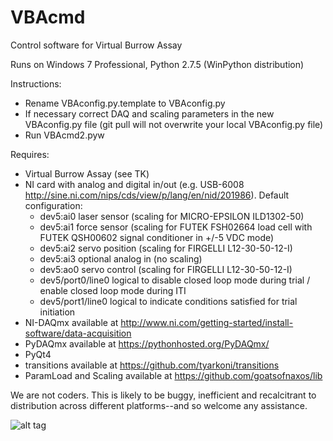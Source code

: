 # VBAcmd
Control software for Virtual Burrow Assay

Runs on Windows 7 Professional, Python 2.7.5 (WinPython distribution)

Instructions:
  - Rename VBAconfig.py.template to VBAconfig.py 
  - If necessary correct DAQ and scaling parameters in the new VBAconfig.py file (git pull will not overwrite your local VBAconfig.py file)
  - Run VBAcmd2.pyw

Requires:
  - Virtual Burrow Assay (see TK)
  - NI card with analog and digital in/out (e.g. USB-6008 http://sine.ni.com/nips/cds/view/p/lang/en/nid/201986). Default configuration:
    - dev5:ai0 laser sensor   (scaling for MICRO-EPSILON ILD1302-50)
    - dev5:ai1 force sensor   (scaling for FUTEK FSH02664 load cell with FUTEK QSH00602 signal conditioner in +/-5 VDC mode)
    - dev5:ai2 servo position (scaling for FIRGELLI L12-30-50-12-I)
    - dev5:ai3 optional analog in (no scaling)
    - dev5:ao0 servo control  (scaling for FIRGELLI L12-30-50-12-I)
    - dev5/port0/line0 logical to disable closed loop mode during trial / enable closed loop mode during ITI
    - dev5/port1/line0 logical to indicate conditions satisfied for trial initiation
  - NI-DAQmx available at http://www.ni.com/getting-started/install-software/data-acquisition
  - PyDAQmx available at https://pythonhosted.org/PyDAQmx/
  - PyQt4
  - transitions available at https://github.com/tyarkoni/transitions
  - ParamLoad and Scaling available at https://github.com/goatsofnaxos/lib  

We are not coders. This is likely to be buggy, inefficient and recalcitrant to distribution across different platforms--and so welcome any assistance.

![alt tag](https://raw.githubusercontent.com/goatsofnaxos/VBAcmd/master/screengrab.png)
